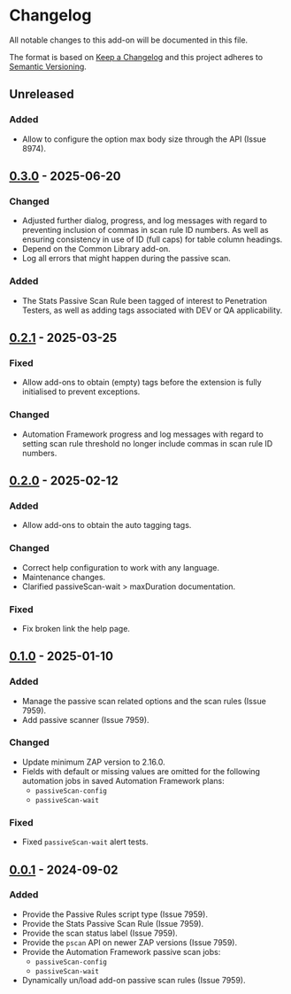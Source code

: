 # Changelog
All notable changes to this add-on will be documented in this file.

The format is based on [Keep a Changelog](https://keepachangelog.com/en/1.0.0/)
and this project adheres to [Semantic Versioning](https://semver.org/spec/v2.0.0.html).

## Unreleased
### Added
- Allow to configure the option max body size through the API (Issue 8974).

## [0.3.0] - 2025-06-20
### Changed
- Adjusted further dialog, progress, and log messages with regard to preventing inclusion of commas in scan rule ID numbers. As well as ensuring consistency in use of ID (full caps) for table column headings.
- Depend on the Common Library add-on.
- Log all errors that might happen during the passive scan.

### Added
- The Stats Passive Scan Rule been tagged of interest to Penetration Testers, as well as adding tags associated with DEV or QA applicability.

## [0.2.1] - 2025-03-25
### Fixed
- Allow add-ons to obtain (empty) tags before the extension is fully initialised to prevent exceptions.

### Changed
- Automation Framework progress and log messages with regard to setting scan rule threshold no longer include commas in scan rule ID numbers.

## [0.2.0] - 2025-02-12
### Added
- Allow add-ons to obtain the auto tagging tags.

### Changed
- Correct help configuration to work with any language.
- Maintenance changes.
- Clarified passiveScan-wait > maxDuration documentation.

### Fixed
- Fix broken link the help page.

## [0.1.0] - 2025-01-10
### Added
- Manage the passive scan related options and the scan rules (Issue 7959).
- Add passive scanner (Issue 7959).

### Changed
- Update minimum ZAP version to 2.16.0.
- Fields with default or missing values are omitted for the following automation jobs in saved Automation Framework plans:
    - `passiveScan-config`
    - `passiveScan-wait`

### Fixed
- Fixed `passiveScan-wait` alert tests.

## [0.0.1] - 2024-09-02
### Added
- Provide the Passive Rules script type (Issue 7959).
- Provide the Stats Passive Scan Rule (Issue 7959).
- Provide the scan status label (Issue 7959).
- Provide the `pscan` API on newer ZAP versions (Issue 7959).
- Provide the Automation Framework passive scan jobs:
  - `passiveScan-config`
  - `passiveScan-wait`
- Dynamically un/load add-on passive scan rules (Issue 7959).

[0.3.0]: https://github.com/zaproxy/zap-extensions/releases/pscan-v0.3.0
[0.2.1]: https://github.com/zaproxy/zap-extensions/releases/pscan-v0.2.1
[0.2.0]: https://github.com/zaproxy/zap-extensions/releases/pscan-v0.2.0
[0.1.0]: https://github.com/zaproxy/zap-extensions/releases/pscan-v0.1.0
[0.0.1]: https://github.com/zaproxy/zap-extensions/releases/pscan-v0.0.1
